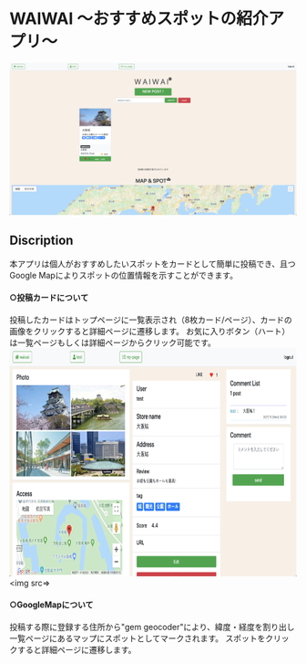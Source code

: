  # WAIWAI 〜おすすめスポットの紹介アプリ〜
 ![トップページ](https://github.com/T-SGR3u/waiwai/blob/master/%E3%82%B9%E3%82%AF%E3%83%AA%E3%83%BC%E3%83%B3%E3%82%B7%E3%83%A7%E3%83%83%E3%83%88%202020-07-14%2022.51.53.png)
 
## Discription
本アプリは個人がおすすめしたいスポットをカードとして簡単に投稿でき、且つGoogle Mapによりスポットの位置情報を示すことができます。

#### ○投稿カードについて
投稿したカードはトップページに一覧表示され（8枚カード/ページ）、カードの画像をクリックすると詳細ページに遷移します。
お気に入りボタン（ハート）は一覧ページもしくは詳細ページからクリック可能です。
<img src=https://github.com/T-SGR3u/waiwai/blob/master/%E3%82%B9%E3%82%AF%E3%83%AA%E3%83%BC%E3%83%B3%E3%82%B7%E3%83%A7%E3%83%83%E3%83%88%202020-07-15%200.54.00.png width="600" height="400"><img src=>

#### ○GoogleMapについて
投稿する際に登録する住所から"gem geocoder"により、緯度・経度を割り出し一覧ページにあるマップにスポットとしてマークされます。
スポットをクリックすると詳細ページに遷移します。
